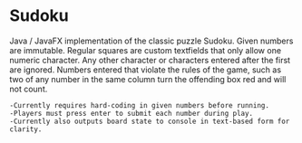# Sudoku

Java / JavaFX implementation of the classic puzzle Sudoku. Given numbers are immutable. 
Regular squares are custom textfields that only allow one numeric character. Any other character or characters entered 
after the first are ignored. Numbers entered that violate the rules of the game, such as two of any number in the 
same column turn the offending box red and will not count. 

    -Currently requires hard-coding in given numbers before running.
    -Players must press enter to submit each number during play.
    -Currently also outputs board state to console in text-based form for clarity.
